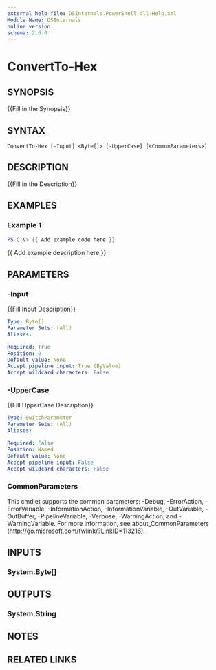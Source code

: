 ```yaml
---
external help file: DSInternals.PowerShell.dll-Help.xml
Module Name: DSInternals
online version:
schema: 2.0.0
---
```


# ConvertTo-Hex

## SYNOPSIS
{{Fill in the Synopsis}}

## SYNTAX

```
ConvertTo-Hex [-Input] <Byte[]> [-UpperCase] [<CommonParameters>]
```

## DESCRIPTION
{{Fill in the Description}}

## EXAMPLES

### Example 1
```powershell
PS C:\> {{ Add example code here }}
```

{{ Add example description here }}

## PARAMETERS

### -Input
{{Fill Input Description}}

```yaml
Type: Byte[]
Parameter Sets: (All)
Aliases:

Required: True
Position: 0
Default value: None
Accept pipeline input: True (ByValue)
Accept wildcard characters: False
```

### -UpperCase
{{Fill UpperCase Description}}

```yaml
Type: SwitchParameter
Parameter Sets: (All)
Aliases:

Required: False
Position: Named
Default value: None
Accept pipeline input: False
Accept wildcard characters: False
```

### CommonParameters
This cmdlet supports the common parameters: -Debug, -ErrorAction, -ErrorVariable, -InformationAction, -InformationVariable, -OutVariable, -OutBuffer, -PipelineVariable, -Verbose, -WarningAction, and -WarningVariable. For more information, see about_CommonParameters (http://go.microsoft.com/fwlink/?LinkID=113216).

## INPUTS

### System.Byte[]

## OUTPUTS

### System.String

## NOTES

## RELATED LINKS
